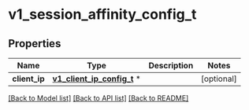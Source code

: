 # v1_session_affinity_config_t

## Properties
Name | Type | Description | Notes
------------ | ------------- | ------------- | -------------
**client_ip** | [**v1_client_ip_config_t**](v1_client_ip_config.md) \* |  | [optional] 

[[Back to Model list]](../README.md#documentation-for-models) [[Back to API list]](../README.md#documentation-for-api-endpoints) [[Back to README]](../README.md)


